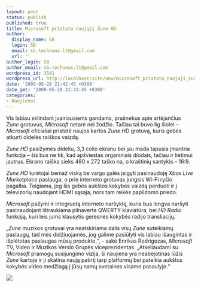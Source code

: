 ```yaml
---
layout: post
status: publish
published: true
title: Microsoft pristato naująjį Zune HD
author:
  display_name: SB
  login: SB
  email: sb.technews.lt@gmail.com
  url: ''
author_login: SB
author_email: sb.technews.lt@gmail.com
wordpress_id: 3541
wordpress_url: http://localhost/site/new/microsoft_pristato_naujaji_zune_hd/
date: '2009-05-28 21:42:45 +0300'
date_gmt: '2009-05-28 21:42:45 +0300'
categories:
- Naujienos
---
```

<p>Vis labiau sklindant įvairiausiems gandams, prašnekus apie artėjančius <i>Zune</i> grotuvus, <i>Microsoft</i> netarė nei žodžio. Tačiau tai buvo lig šiolei – <i>Microsoft</i> oficialiai pristatė naujos kartos <i>Zune HD</i> grotuvą, kuris gebės atkurti didelės raiškos vaizdą.</p>
<p><i>Zune HD</i> pasižymės dideliu, 3,3 colio ekranu bei jau mada tapusia įmantria funkcija – šis bus ne tik, kad apšviestas organiniais diodais, tačiau ir lietimui jautrus. Ekrano raiška sieks 480 x 272 taško na, o kraštinių santykis – 16:9.</p>
<p><i>Zune HD</i> turėtojai bemaž viską be vargo galės įsigyti pasinaudoję <i>Xbox Live Marketplace</i> paslauga, o prie interneto grotuvas jungsis Wi-Fi ryšio pagalba. Teigiama, jog šis gebės aukštos kokybės vaizdą perduoti ir į televizorių naudojant HDMI sąsaja, nors tam reikės papildomo priedo.</p>
<p><i>Microsoft</i> pažymi ir integruotą interneto naršyklę, kuria bus lengva naršyti pasinaudojant ištraukiama pilnaverte QWERTY klaviatūra, bei <i>HD Radio</i> funkciją, kuri leis jums klausytis geresnės kokybės radijo transliacijų. </p>
<p>„<i>Zune</i> muzikos grotuvai yra neatskiriama dalis visų <i>Zune</i> suteikiamų paslaugų, tad mes didžiuojamės, jog galime pasiūlyti vis labiau išaugintas ir išplėtotas paslaugas mūsų produkte.“, - sakė Enrikas Rodrigezas, <i>Microsoft</i> TV, Video ir Muzikos Verslo Grupės viceprezidentas. „Atkeliaudami su <i>Microsoft</i> pramogų susijungimo vizija, ši naujiena yra neabejotinas lūžis <i>Zune</i> kartoje ir ji skatina naują patirtį tarp platformų bei pateikia aukštos kokybės video medžiagą į jūsų namų svetaines visame pasaulyje.“</p>
<p><img src="http://www.part.lt/img/fde22aca1f19e9a679f1292065c90fd346.jpg" /></p>
